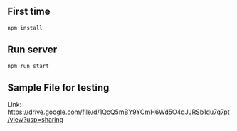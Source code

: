 
## First time
` npm install `

## Run server
` npm run start `


## Sample File for testing
Link: https://drive.google.com/file/d/1QcQ5mBY9YOmH6Wd5O4qJJRSb1du7q7pt/view?usp=sharing